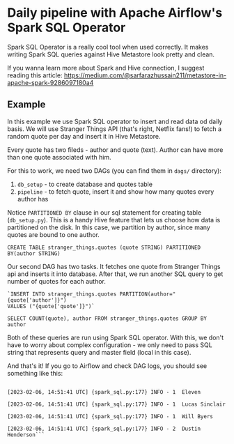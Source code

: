 # Daily pipeline with Apache Airflow's Spark SQL Operator

Spark SQL Operator is a really cool tool when used correctly. It makes writing Spark SQL 
queries against Hive Metastore look pretty and clean.

If you wanna learn more about Spark and Hive connection, I suggest reading this article:
https://medium.com/@sarfarazhussain211/metastore-in-apache-spark-9286097180a4

## Example

In this example we use Spark SQL operator to insert and read data od daily basis.
We will use Stranger Things API (that's right, Netflix fans!) to fetch a random quote per day and insert it in Hive Metastore. 

Every quote has two fileds - author and quote (text). Author can have more than one quote associated with him.

For this to work, we need two DAGs (you can find them in `dags/` directory):
1. `db_setup` - to create database and quotes table
2. `pipeline` - to fetch quote, insert it and show how many quotes every author has

Notice `PARTITIONED BY` clause in our sql statement for creating table (`db_setup.py`). This is a handy Hive feature that lets us choose how data is partitioned on the disk. In this case, we partition by author, since many quotes are bound to one author.

`CREATE TABLE stranger_things.quotes (quote STRING) PARTITIONED BY(author STRING)`

Our second DAG has two tasks. It fetches one quote from Stranger Things api and inserts it into database.
After that, we run another SQL query to get number of quotes for each author.

    `INSERT INTO stranger_things.quotes PARTITION(author="{quote['author']}") 
    VALUES ("{quote['quote']}")`


`SELECT COUNT(quote), author FROM stranger_things.quotes GROUP BY author`

Both of these queries are run using Spark SQL operator. With this, we don't have to worry about
complex configuration - we only need to pass SQL string that represents query and master field (local in this case).


And that's it!
If you go to Airflow and check DAG logs, you should see something like this:

```[2023-02-06, 14:51:41 UTC] {spark_sql.py:177} INFO - 1	Kali Prasad

[2023-02-06, 14:51:41 UTC] {spark_sql.py:177} INFO - 1	Eleven

[2023-02-06, 14:51:41 UTC] {spark_sql.py:177} INFO - 1	Lucas Sinclair

[2023-02-06, 14:51:41 UTC] {spark_sql.py:177} INFO - 1	Will Byers

[2023-02-06, 14:51:41 UTC] {spark_sql.py:177} INFO - 2	Dustin Henderson```
